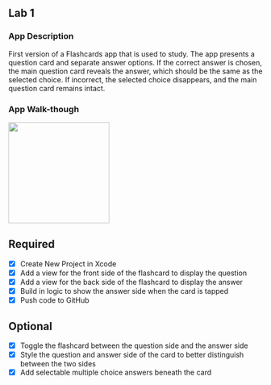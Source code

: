 ## Lab 1

### App Description
First version of a Flashcards app that is used to study. The app presents a question card and separate answer options. If the correct answer is chosen, the main question card reveals the answer, which should be the same as the selected choice. If incorrect, the selected choice disappears, and the main question card remains intact.

### App Walk-though
<img src="https://imgur.com/download/cQMt2Pr/" width=200><br>

## Required
- [x] Create New Project in Xcode
- [x] Add a view for the front side of the flashcard to display the question
- [x] Add a view for the back side of the flashcard to display the answer
- [x] Build in logic to show the answer side when the card is tapped
- [x] Push code to GitHub
## Optional
- [x] Toggle the flashcard between the question side and the answer side
- [x] Style the question and answer side of the card to better distinguish between the two sides
- [x] Add selectable multiple choice answers beneath the card
